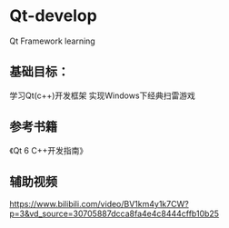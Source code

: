 # Qt-develop
Qt Framework learning

## 基础目标：

学习Qt(c++)开发框架
实现Windows下经典扫雷游戏

## 参考书籍

《Qt 6 C++开发指南》

## 辅助视频

https://www.bilibili.com/video/BV1km4y1k7CW?p=3&vd_source=30705887dcca8fa4e4c8444cffb10b25
